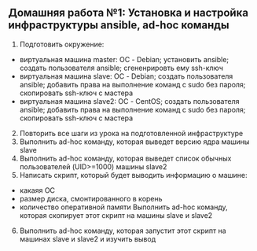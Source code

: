 ## Домашняя работа №1: Установка и настройка инфраструктуры ansible, ad-hoc команды
1) Подготовить окружение:
- виртуальная машина master: ОС - Debian; установить ansible; создать пользователя ansible; сгененрировть ему ssh-ключ
- виртуальная машина slave: ОС - Debian; создать пользователя ansible; добавить права на выполнение команд с sudo без пароля; скопировать ssh-ключ с мастера
- виртуальная машина slave2: ОС - CentOS; создать пользователя ansible; добавить права на выполнение команд с sudo без пароля; скопировать ssh-ключ с мастера
2) Повторить все шаги из урока на подготовленной инфраструктуре
3) Выполнить ad-hoc команду, которая выведет версию ядра машины slave
4) Выполнить ad-hoc команду, которая выведет список обычных пользователей (UID>=1000) машины slave2
5) Написать скрипт, который будет выводить информацию о машине:
- какаяя ОС
- размер диска, смонтированного в корень
- количество оперативной памяти
Выполнить ad-hoc команду, которая скопирует этот скрипт на машины slave и slave2
6) Выполнить ad-hoc команду, которая запустит этот скрипт на машинах slave и slave2 и изучить вывод